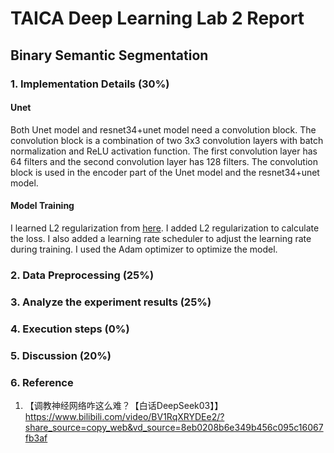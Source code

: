 # TAICA Deep Learning Lab 2 Report

## Binary Semantic Segmentation

### 1. Implementation Details (30%)

#### Unet
Both Unet model and resnet34+unet model need a convolution block. The convolution block is a combination of two 3x3 convolution layers with batch normalization and ReLU activation function. The first convolution layer has 64 filters and the second convolution layer has 128 filters. The convolution block is used in the encoder part of the Unet model and the resnet34+unet model.

#### Model Training

I learned L2 regularization from [here](https://www.bilibili.com/video/BV1RqXRYDEe2/?share_source=copy_web&vd_source=8eb0208b6e349b456c095c16067fb3af). I added L2 regularization to calculate the loss. I also added a learning rate scheduler to adjust the learning rate during training. I used the Adam optimizer to optimize the model.

### 2. Data Preprocessing (25%)

### 3. Analyze the experiment results (25%)

### 4. Execution steps (0%)

### 5. Discussion (20%)

### 6. Reference

1. 【调教神经网络咋这么难？【白话DeepSeek03】】 https://www.bilibili.com/video/BV1RqXRYDEe2/?share_source=copy_web&vd_source=8eb0208b6e349b456c095c16067fb3af